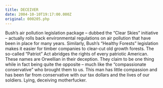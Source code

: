 ```yaml
---
title: DECEIVER
date: 2004-10-10T19:17:00.000Z
original: 000205.php
---
```


Bush’s air pollution legislation package – dubbed the “Clear Skies” initiative – actually rolls back environmental regulations on air pollution that have been in place for many years. Similarly, Bush’s “Healthy Forests” legislation makes it easier for timber companies to clear-cut old growth forests. The so-called “Patriot” Act abridges the rights of every patriotic American. These names are Orwellian in their deception. They claim to be one thing while in fact being quite the opposite – much like the “compassionate conservative” who brought them to us. This man has little compassion and has been far from conservative with our tax dollars and the lives of our soldiers. Lying, deceiving motherfucker.


